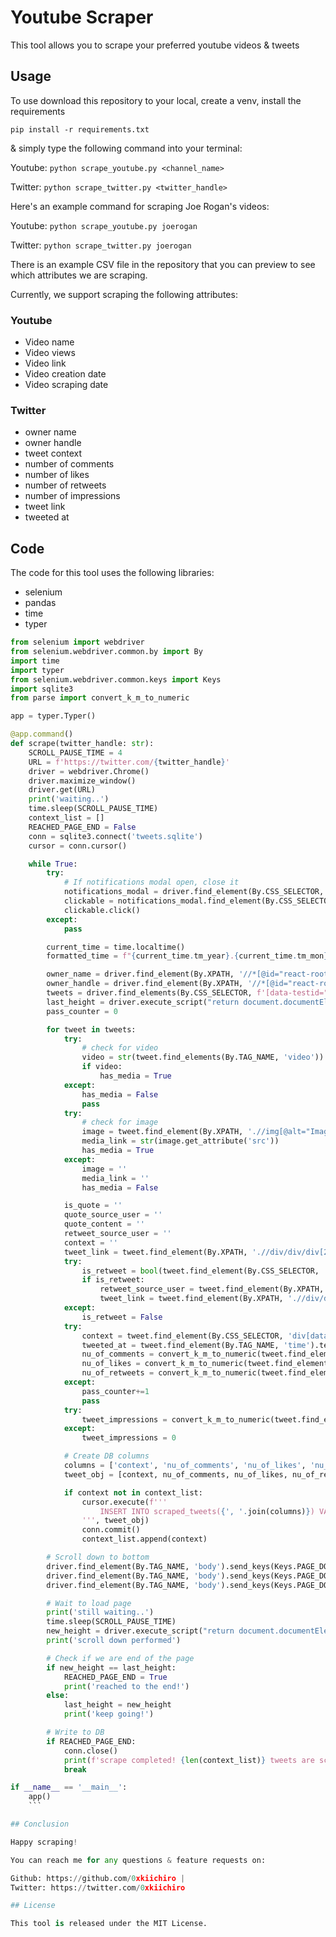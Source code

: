 # Youtube Scraper

This tool allows you to scrape your preferred youtube videos & tweets

## Usage

To use download this repository to your local, create a venv, install the requirements

`pip install -r requirements.txt`

& simply type the following command into your terminal:

Youtube: `python scrape_youtube.py <channel_name>`

Twitter: `python scrape_twitter.py <twitter_handle>`

Here's an example command for scraping Joe Rogan's videos:

Youtube: `python scrape_youtube.py joerogan`

Twitter: `python scrape_twitter.py joerogan`

There is an example CSV file in the repository that you can preview to see which attributes we are scraping.

Currently, we support scraping the following attributes:

### Youtube

- Video name
- Video views
- Video link
- Video creation date
- Video scraping date

### Twitter

- owner name
- owner handle
- tweet context
- number of comments
- number of likes
- number of retweets
- number of impressions
- tweet link
- tweeted at

## Code

The code for this tool uses the following libraries:

- selenium
- pandas
- time
- typer

````python
from selenium import webdriver
from selenium.webdriver.common.by import By
import time
import typer
from selenium.webdriver.common.keys import Keys
import sqlite3
from parse import convert_k_m_to_numeric

app = typer.Typer()

@app.command()
def scrape(twitter_handle: str):
    SCROLL_PAUSE_TIME = 4
    URL = f'https://twitter.com/{twitter_handle}'
    driver = webdriver.Chrome()
    driver.maximize_window()
    driver.get(URL)
    print('waiting..')
    time.sleep(SCROLL_PAUSE_TIME)
    context_list = []
    REACHED_PAGE_END = False
    conn = sqlite3.connect('tweets.sqlite')
    cursor = conn.cursor()

    while True:
        try:
            # If notifications modal open, close it
            notifications_modal = driver.find_element(By.CSS_SELECTOR, '[data-testid="sheetDialog"]')
            clickable = notifications_modal.find_element(By.CSS_SELECTOR, '[role="button"]')
            clickable.click()
        except:
            pass

        current_time = time.localtime()
        formatted_time = f"{current_time.tm_year}.{current_time.tm_mon}.{current_time.tm_mday} {current_time.tm_hour}:{current_time.tm_min}"

        owner_name = driver.find_element(By.XPATH, '//*[@id="react-root"]/div/div/div[2]/main/div/div/div/div/div/div/div/div/div/div/div[2]/div[1]/div/div[1]/div/div/span/span[1]').text
        owner_handle = driver.find_element(By.XPATH, '//*[@id="react-root"]/div/div/div[2]/main/div/div/div/div/div/div/div/div/div/div/div[2]/div[1]/div/div[2]/div/div/div/span').text
        tweets = driver.find_elements(By.CSS_SELECTOR, f'[data-testid="tweet"]')
        last_height = driver.execute_script("return document.documentElement.scrollHeight")
        pass_counter = 0

        for tweet in tweets:
            try:
                # check for video
                video = str(tweet.find_elements(By.TAG_NAME, 'video'))
                if video:
                    has_media = True
            except:
                has_media = False
                pass
            try:
                # check for image
                image = tweet.find_element(By.XPATH, './/img[@alt="Image"]')
                media_link = str(image.get_attribute('src'))
                has_media = True
            except:
                image = ''
                media_link = ''
                has_media = False

            is_quote = ''
            quote_source_user = ''
            quote_content = ''
            retweet_source_user = ''
            context = ''
            tweet_link = tweet.find_element(By.XPATH, './/div/div/div[2]/div[2]/div[1]/div/div[1]/div/div/div[2]/div/div[3]/a').get_attribute('href')
            try:
                is_retweet = bool(tweet.find_element(By.CSS_SELECTOR, 'span[data-testid="socialContext"]').text)
                if is_retweet:
                    retweet_source_user = tweet.find_element(By.XPATH, './/div/div/div[2]/div[2]/div[1]/div/div[1]/div/div/div[2]/div/div[1]/a/div/span').text
                    tweet_link = tweet.find_element(By.XPATH, './/div/div/div[2]/div[2]/div[1]/div[1]/div[1]/div/div/div[2]/div/div[3]/a').get_attribute('href')
            except:
                is_retweet = False
            try:
                context = tweet.find_element(By.CSS_SELECTOR, 'div[data-testid="tweetText"]').text
                tweeted_at = tweet.find_element(By.TAG_NAME, 'time').text
                nu_of_comments = convert_k_m_to_numeric(tweet.find_element(By.CSS_SELECTOR,'div[data-testid="reply"]').text)
                nu_of_likes = convert_k_m_to_numeric(tweet.find_element(By.CSS_SELECTOR,'div[data-testid="like"]').text)
                nu_of_retweets = convert_k_m_to_numeric(tweet.find_element(By.CSS_SELECTOR,'div[data-testid="retweet"]').text)
            except:
                pass_counter+=1
                pass
            try:
                tweet_impressions = convert_k_m_to_numeric(tweet.find_element(By.XPATH, './/div/div/div[2]/div[2]/div[4]/div/div[4]/a/div/div[2]/span/span/span').text)
            except:
                tweet_impressions = 0

            # Create DB columns
            columns = ['context', 'nu_of_comments', 'nu_of_likes', 'nu_of_retweets', 'tweet_impressions', 'owner_handle', 'owner_name', 'tweet_link', 'tweeted_at', 'created_at', 'is_retweet', 'retweet_source_user', 'quote_source_user', 'quote_content', 'is_quote', 'has_media' ,'media_link']
            tweet_obj = [context, nu_of_comments, nu_of_likes, nu_of_retweets, tweet_impressions, owner_handle, owner_name, tweet_link, tweeted_at, formatted_time, is_retweet, retweet_source_user, quote_source_user, quote_content, is_quote, has_media, media_link]

            if context not in context_list:
                cursor.execute(f'''
                    INSERT INTO scraped_tweets({', '.join(columns)}) VALUES(?, ?, ?, ?, ?, ?, ?, ?, ?, ?, ?, ?, ?, ?, ?, ?, ?)
                ''', tweet_obj)
                conn.commit()
                context_list.append(context)

        # Scroll down to bottom
        driver.find_element(By.TAG_NAME, 'body').send_keys(Keys.PAGE_DOWN)
        driver.find_element(By.TAG_NAME, 'body').send_keys(Keys.PAGE_DOWN)
        driver.find_element(By.TAG_NAME, 'body').send_keys(Keys.PAGE_DOWN)

        # Wait to load page
        print('still waiting..')
        time.sleep(SCROLL_PAUSE_TIME)
        new_height = driver.execute_script("return document.documentElement.scrollHeight")
        print('scroll down performed')

        # Check if we are end of the page
        if new_height == last_height:
            REACHED_PAGE_END = True
            print('reached to the end!')
        else:
            last_height = new_height
            print('keep going!')

        # Write to DB
        if REACHED_PAGE_END:
            conn.close()
            print(f'scrape completed! {len(context_list)} tweets are scraped, number of passed tweets are {pass_counter}.')
            break

if __name__ == '__main__':
    app()
    ```

## Conclusion

Happy scraping!

You can reach me for any questions & feature requests on:

Github: https://github.com/0xkiichiro |
Twitter: https://twitter.com/0xkiichiro

## License

This tool is released under the MIT License.
````
